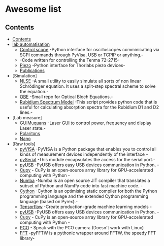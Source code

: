 # Awesome list
## Contents

- [Contents](#contents)
- [lab automatisation]()
	- [Control scope](https://github.com/Quantum-Optics-LKB/ScopeInterface) -Python interface for oscilloscopes comminicating via SCPI commands through PyVisa. USB or TCPIP or anything.-
	- [](https://github.com/Quantum-Optics-LKB/ScopeInterface) -Code written for controlling the Tenma 72-2715-
	- [Piezo](https://github.com/Quantum-Optics-LKB/Piezo) -Python interface for Thorlabs piezo devices-
	- [Publications](#publications)
- [Simulation]
	- [NLSE](https://github.com/Quantum-Optics-LKB/NLSE) -A small utility to easily simulate all sorts of non linear Schrödinger equation. It uses a split-step spectral scheme to solve the equation.-
	- [OBE](https://github.com/Quantum-Optics-LKB/OBE) -Small repo for Optical Bloch Equations.-
	- [Rubidium Spectrum Model](https://github.com/DawesLab/rubidium) -This script provides python code that is useful for calculating absorption spectra for the Rubidium D1 and D2 lines.-
- [Lab measure]
	- [GUIMuquans](https://github.com/Quantum-Optics-LKB/GUIMuquans) -Laser GUI to control power, frequency and display Laser state.-
	- [Polaritons](#polaritons)
	- [Nano](#nano) 
- [Raw tools]
    - [pyVISA](https://pyvisa.readthedocs.io/en/latest/) -PyVISA is a Python package that enables you to control all kinds of measurement devices independently of the interface -
    - [pySerial](https://pypi.org/project/pyserial/) -This module encapsulates the access for the serial port.-
    - [pyUSB](https://pypi.org/project/pyusb/) -PyUSB offers easy USB devices communication in Python. -
    - [Cupy](https://cupy.dev/) -  CuPy is an open-source array library for GPU-accelerated computing with Python -
    - [Numba](https://numba.pydata.org/) -Numba is an open source JIT compiler that translates a subset of Python and NumPy code into fast machine code. -
    - [Cython](https://cython.org/) -Cython is an optimising static compiler for both the Python programming language and the extended Cython programming language (based on Pyrex).-
    - [Tensorflow](https://www.tensorflow.org//) -Create production-grade machine learning models -
    - [pyUSB](https://pypi.org/project/pyusb/) -PyUSB offers easy USB devices communication in Python. -
    - [Cupy](https://cupy.dev/) -  CuPy is an open-source array library for GPU-accelerated computing with Python -
    - [PCO](https://www.pco-tech.com/software/camera-control-software/pcocamware/) - Speak with the PCO camera (Doesn't work with Linux)
    - [FFT](https://pyfftw.readthedocs.io/en/latest//) -pyFFTW is a pythonic wrapper around FFTW, the speedy FFT library-


